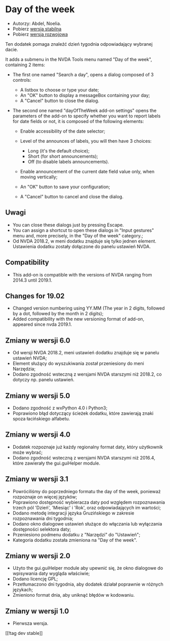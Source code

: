 # Day of the week #

* Autorzy: Abdel, Noelia.
* Pobierz [wersja stabilna][1]
* Pobierz [wersja rozwojowa][2]

Ten dodatek pomaga znaleźć dzień tygodnia odpowiadający wybranej dacie.

It adds a submenu in the NVDA Tools menu named "Day of the week", containing
2 items:

* The first one named "Search a day", opens a dialog composed of 3 controls:

    * A listbox to choose or type your date;
    * An "OK" button to display a messageBox containing your day;
    * A "Cancel" button to close the dialog.

* The second one named "dayOfTheWeek add-on settings" opens the parameters
  of the add-on to specify whether you want to report labels for date fields
  or not, it is composed of the following elements:

    * Enable accessibility of the date selector;
    * Level of the announces of labels, you will then have 3 choices:

        * Long (it's the default choice);
        * Short (for short announcements);
        * Off (to disable labels announcements).

    * Enable announcement of the current date field value only, when moving
      vertically;
    * An "OK" button to save your configuration;
    * A "Cancel" button to cancel and close the dialog.

## Uwagi ##

* You can close these dialogs just by pressing Escape.
* You can assign a shortcut to open these dialogs in "Input gestures" menu
  and, more precisely, in the "Day of the week" category.;
* Od NVDA 2018.2, w meni dodatku znajduje się tylko jednen
  element. Ustawienia dodatku zostały dołączone do panelu ustawień NVDA.

## Compatibility ##

* This add-on is compatible with the versions of NVDA ranging from 2014.3
  until 2019.1.

## Changes for 19.02 ##

* Changed version numbering using YY.MM (The year in 2 digits, followed by a
  dot, followed by the month in 2 digits);
* Added compatibility with the new versioning format of add-on, appeared
  since nvda 2019.1.

## Zmiany w wersji 6.0 ##

* Od wersji NVDA 2018.2, meni ustawień dodatku znajduje się w panelu
  ustawień NVDA;
* Element służący do wyszukiwania został przeniesiony do meni Narzędzia;
* Dodano zgodność wsteczną z wersjami NVDA starszymi niż 2018.2, co dotyczy
  np. panelu ustawień.

## Zmiany w wersji 5.0 ##

* Dodano zgodność z wxPython 4.0 i Python3;
* Poprawiono błąd dotyczący ścieżek dodatku, które zawierają znaki spoza
  łacińskiego alfabetu.

## Zmiany w wersji 4.0 ##

* Dodatek rozpoznaje już każdy regionalny format daty, który użytkownik może
  wybrać;
* Dodano zgodność wsteczną z wersjami NVDA starszymi niż 2016.4, które
  zawierały the gui.guiHelper module.

## Zmiany w wersji 3.1 ##

* Powróciliśmy do poprzedniego formatu the day of the week, ponieważ
  rozpoznaje on więcej języków;
* Poprawiono dostępność wybieracza daty pod względem rozpoznawania trzech
  pól 'Dzień', 'Miesiąc' i 'Rok', oraz odpowiadających im wartości;
* Dodano metodę integracji języka Gruzińskiego w zakresie rozpoznawania dni
  tygodnia;
* Dodano okno dialogowe ustawień służące do włączania lub wyłączania
  dostępności selektora daty;
* Przeniesiono podmenu dodatku z "Narzędzi" do "Ustawień";
* Kategoria dodatku została zmieniona na "Day of the week".

## Zmiany w wersji 2.0 ##

* Użyto the gui.guiHelper module aby upewnić się, że okno dialogowe do
  wpisywania daty wygląda właściwie;
* Dodano licencję GPL;
* Przetłumaczono dni tygodnia, aby dodatek działał poprawnie w różnych
  językach;
* Zmieniono format dnia, aby uniknąć błędów w kodowaniu.

## Zmiany w wersji 1.0 ##

* Pierwsza wersja.

[[!tag dev stable]]

[1]: https://addons.nvda-project.org/files/get.php?file=dw

[2]: https://addons.nvda-project.org/files/get.php?file=dw-dev
